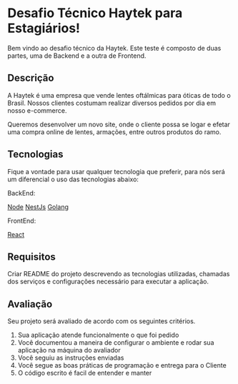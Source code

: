 # Desafio Técnico Haytek para Estagiários! 

Bem vindo ao desafio técnico da Haytek. Este teste é composto de duas partes, uma de Backend e a outra de Frontend.

## Descrição

A Haytek é uma empresa que vende lentes oftálmicas para óticas de todo o Brasil. Nossos clientes costumam realizar diversos pedidos por dia em nosso e-commerce. 

Queremos desenvolver um novo site, onde o cliente possa se logar e efetar uma compra online de lentes, armações, entre outros produtos do ramo.

## Tecnologias

Fique a vontade para usar qualquer tecnologia que preferir, para nós será um diferencial o uso das tecnologias abaixo:

BackEnd:

[Node](https://nodejs.org/en/)
[NestJs](https://nestjs.com/)
[Golang](https://go.dev/)

FrontEnd:

[React](https://react.dev/)

## Requisitos

Criar README do projeto descrevendo as tecnologias utilizadas, chamadas dos serviços e configurações necessário para executar a aplicação.

## Avaliação

Seu projeto será avaliado de acordo com os seguintes critérios.

1. Sua aplicação atende funcionalmente o que foi pedido
2. Você documentou a maneira de configurar o ambiente e rodar sua aplicação na máquina do avaliador
3. Você seguiu as instruções enviadas
4. Você segue as boas práticas de programação e entrega para o Cliente
5. O código escrito é facil de entender e manter
